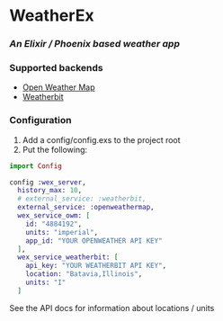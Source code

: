 # WeatherEx

### *An Elixir / Phoenix based weather app* 

### Supported backends
- [Open Weather Map](https://openweathermap.org)
- [Weatherbit](https://www.weatherbit.io/)

### Configuration

1. Add a config/config.exs to the project root
2. Put the following:

```elixir
import Config

config :wex_server,
  history_max: 10,
  # external_service: :weatherbit,
  external_service: :openweathermap,
  wex_service_owm: [
    id: "4884192",
    units: "imperial",
    app_id: "YOUR OPENWEATHER API KEY"
  ],
  wex_service_weatherbit: [
    api_key: "YOUR WEATHERBIT API KEY",
    location: "Batavia,Illinois",
    units: "I"
  ]
```
See the API docs for information about locations / units
